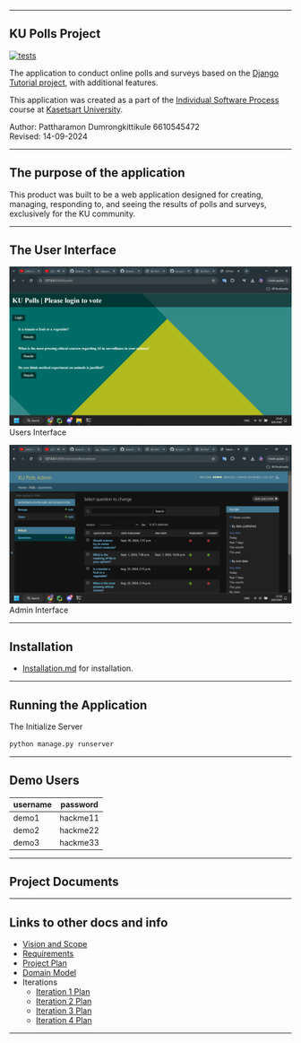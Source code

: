 
---

## KU Polls Project

[![tests](https://github.com/Pat-7-626/ku-polls/actions/workflows/django.yml/badge.svg)](https://github.com/Pat-7-626/ku-polls/actions/workflows/django.yml)

The application to conduct online polls and surveys based on the [Django Tutorial project](https://docs.djangoproject.com/en/4.1/intro/tutorial01/), with additional features.

This application was created as a part of the [Individual Software Process](https://cpske.github.io/ISP) course at [Kasetsart University](https://www.ku.ac.th).

Author: Pattharamon Dumrongkittikule 6610545472  
Revised: 14-09-2024

---

## The purpose of the application
This product was built to be a web application designed for creating, managing, responding to, and seeing the results of polls and surveys, exclusively for the KU community.

---

## The User Interface
![Users Interface](README_images/users.png)
Users Interface

![Admin Interface](README_images/admin.png)
Admin Interface

---

## Installation 
   - [Installation.md](Installation.md) for installation.

---

## Running the Application

The Initialize Server
```bash
python manage.py runserver
```

---

## Demo Users

| username | password | 
|----------|----------| 
| demo1    | hackme11 | 
| demo2    | hackme22 | 
| demo3    | hackme33 |

---

## Project Documents

---

## Links to other docs and info
   - [Vision and Scope](../../wiki/Vision-and-Scope)
   - [Requirements](../../wiki/Requirements)
   - [Project Plan](../../wiki/Project-Plan)
   - [Domain Model](../../wiki/Domain-Model)
   - Iterations
     - [Iteration 1 Plan](../../wiki/Iteration-1-Plan)
     - [Iteration 2 Plan](../../wiki/Iteration-2-Plan)
     - [Iteration 3 Plan](../../wiki/Iteration-3-Plan)
     - [Iteration 4 Plan](../../wiki/Iteration-4-Plan)

---
